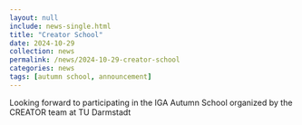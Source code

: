 ```yaml
---
layout: null
include: news-single.html
title: "Creator School"
date: 2024-10-29
collection: news
permalink: /news/2024-10-29-creator-school
categories: news
tags: [autumn school, announcement]
---
```


Looking forward to participating in the IGA Autumn School organized by the CREATOR team at TU Darmstadt
